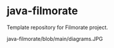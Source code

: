 # java-filmorate
Template repository for Filmorate project.

java-filmorate/blob/main/diagrams.JPG


